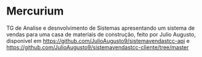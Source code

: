 # Mercurium
TG de Analise e desnvolvimento de Sistemas apresentando um sistema de vendas para uma casa de materiais de construção, feito por Julio Augusto, disponivel em https://github.com/JulioAugusto9/sistemavendastcc-api e https://github.com/JulioAugusto9/sistemavendastcc-cliente/tree/master
